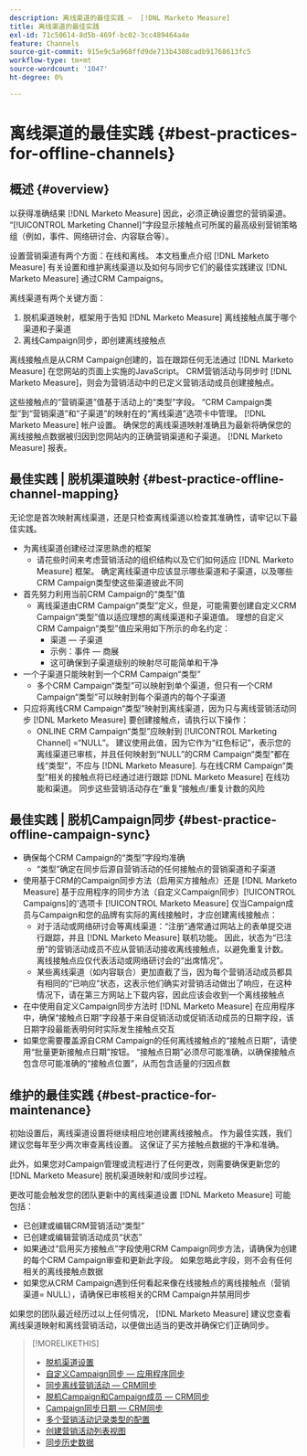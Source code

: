```yaml
---
description: 离线渠道的最佳实践 —  [!DNL Marketo Measure]
title: 离线渠道的最佳实践
exl-id: 71c50614-8d5b-469f-bc02-3cc489464a4e
feature: Channels
source-git-commit: 915e9c5a968ffd9de713b4308cadb91768613fc5
workflow-type: tm+mt
source-wordcount: '1047'
ht-degree: 0%

---
```


# 离线渠道的最佳实践 {#best-practices-for-offline-channels}

## 概述 {#overview}

以获得准确结果 [!DNL Marketo Measure] 因此，必须正确设置您的营销渠道。 “[!UICONTROL Marketing Channel]”字段显示接触点可所属的最高级别营销策略组（例如，事件、网络研讨会、内容联合等）。

设置营销渠道有两个方面：在线和离线。 本文档重点介绍 [!DNL Marketo Measure] 有关设置和维护离线渠道以及如何与同步它们的最佳实践建议 [!DNL Marketo Measure] 通过CRM Campaigns。

离线渠道有两个关键方面：

1. 脱机渠道映射，框架用于告知 [!DNL Marketo Measure] 离线接触点属于哪个渠道和子渠道
1. 离线Campaign同步，即创建离线接触点

离线接触点是从CRM Campaign创建的，旨在跟踪任何无法通过 [!DNL Marketo Measure] 在您网站的页面上实施的JavaScript。 CRM营销活动与同步时 [!DNL Marketo Measure]，则会为营销活动中的已定义营销活动成员创建接触点。

这些接触点的“营销渠道”值基于活动上的“类型”字段。 “CRM Campaign类型”到“营销渠道”和“子渠道”的映射在的“离线渠道”选项卡中管理。 [!DNL Marketo Measure] 帐户设置。 确保您的离线渠道映射准确且为最新将确保您的离线接触点数据被归因到您网站内的正确营销渠道和子渠道。 [!DNL Marketo Measure] 报表。

## 最佳实践 | 脱机渠道映射 {#best-practice-offline-channel-mapping}

无论您是首次映射离线渠道，还是只检查离线渠道以检查其准确性，请牢记以下最佳实践。

* 为离线渠道创建经过深思熟虑的框架
   * 请花些时间来考虑营销活动的组织结构以及它们如何适应 [!DNL Marketo Measure] 框架。 确定离线渠道中应该显示哪些渠道和子渠道，以及哪些CRM Campaign类型使这些渠道彼此不同
* 首先努力利用当前CRM Campaign的“类型”值
   * 离线渠道由CRM Campaign“类型”定义，但是，可能需要创建自定义CRM Campaign“类型”值以适应理想的离线渠道和子渠道值。 理想的自定义CRM Campaign“类型”值应采用如下所示的命名约定：
      * 渠道 — 子渠道
      * 示例：事件 — 商展
      * 这可确保到子渠道级别的映射尽可能简单和干净
* 一个子渠道只能映射到一个CRM Campaign“类型”
   * 多个CRM Campaign“类型”可以映射到单个渠道，但只有一个CRM Campaign“类型”可以映射到每个渠道内的每个子渠道
* 只应将离线CRM Campaign“类型”映射到离线渠道，因为只与离线营销活动同步 [!DNL Marketo Measure] 要创建接触点，请执行以下操作：
   * ONLINE CRM Campaign“类型”应映射到 [!UICONTROL Marketing Channel] =“NULL”。 建议使用此值，因为它作为“红色标记”，表示您的离线渠道已审核，并且任何映射到“NULL”的CRM Campaign“类型”都在线“类型”，不应与 [!DNL Marketo Measure]. 与在线CRM Campaign“类型”相关的接触点将已经通过进行跟踪 [!DNL Marketo Measure] 在线功能和渠道。 同步这些营销活动存在“重复”接触点/重复计数的风险

## 最佳实践 | 脱机Campaign同步 {#best-practice-offline-campaign-sync}

* 确保每个CRM Campaign的“类型”字段均准确
   * “类型”确定在同步后源自营销活动的任何接触点的营销渠道和子渠道
* 使用基于CRM的Campaign同步方法（启用买方接触点）还是 [!DNL Marketo Measure] 基于应用程序的同步方法（自定义Campaign同步）[!UICONTROL Campaigns]的&#39;选项卡 [!UICONTROL Marketo Measure] 仅当Campaign成员与Campaign和您的品牌有实际的离线接触时，才应创建离线接触点：
   * 对于活动或网络研讨会等离线渠道：“注册”通常通过网站上的表单提交进行跟踪，并且 [!DNL Marketo Measure] 联机功能。 因此，状态为“已注册”的营销活动成员不应从营销活动接收离线接触点，以避免重复计数。 离线接触点应仅代表活动或网络研讨会的“出席情况”。
   * 某些离线渠道（如内容联合）更加直截了当，因为每个营销活动成员都具有相同的“已响应”状态，这表示他们确实对营销活动做出了响应，在这种情况下，请在第三方网站上下载内容，因此应该会收到一个离线接触点
* 在中使用自定义Campaign同步方法时 [!DNL Marketo Measure] 在应用程序中，确保“接触点日期”字段基于来自促销活动或促销活动成员的日期字段，该日期字段最能表明何时实际发生接触点交互
* 如果您需要覆盖源自CRM Campaign的任何离线接触点的“接触点日期”，请使用“批量更新接触点日期”按钮。 “接触点日期”必须尽可能准确，以确保接触点包含尽可能准确的“接触点位置”，从而包含适量的归因点数

## 维护的最佳实践 {#best-practice-for-maintenance}

初始设置后，离线渠道设置将继续相应地创建离线接触点。 作为最佳实践，我们建议您每年至少两次审查离线设置。 这保证了买方接触点数据的干净和准确。

此外，如果您对Campaign管理或流程进行了任何更改，则需要确保更新您的 [!DNL Marketo Measure] 脱机渠道映射和/或同步过程。

更改可能会触发您的团队更新中的离线渠道设置 [!DNL Marketo Measure] 可能包括：

* 已创建或编辑CRM营销活动“类型”
* 已创建或编辑营销活动成员“状态”
* 如果通过“启用买方接触点”字段使用CRM Campaign同步方法，请确保为创建的每个CRM Campaign审查和更新此字段。 如果忽略此字段，则不会有任何相关的离线接触点数据
* 如果您从CRM Campaign遇到任何看起来像在线接触点的离线接触点（营销渠道= NULL），请确保已审核相关的CRM Campaign并禁用同步

如果您的团队最近经历过以上任何情况， [!DNL Marketo Measure] 建议您查看离线渠道映射和离线营销活动，以便做出适当的更改并确保它们正确同步。

>[!MORELIKETHIS]
>
>* [脱机渠道设置](/help/channel-tracking-and-setup/offline-channels/offline-custom-channel-setup.md)
>* [自定义Campaign同步 — 应用程序同步](/help/channel-tracking-and-setup/offline-channels/custom-campaign-sync.md)
>* [同步离线营销活动 — CRM同步](/help/channel-tracking-and-setup/offline-channels/legacy-processes/syncing-offline-campaigns.md)
>* [脱机Campaign和Campaign成员 — CRM同步](/help/channel-tracking-and-setup/offline-channels/legacy-processes/campaigns-and-campaign-members.md)
>* [Campaign同步日期 — CRM同步](/help/channel-tracking-and-setup/offline-channels/legacy-processes/campaign-sync-dates.md)
>* [多个营销活动记录类型的配置](/help/channel-tracking-and-setup/offline-channels/configurations-for-multiple-campaign-record-types.md)
>* [创建营销活动列表视图](/help/channel-tracking-and-setup/offline-channels/legacy-processes/creating-a-campaign-list-view-for-salesforce-campaigns.md)
>* [同步历史数据](/help/channel-tracking-and-setup/offline-channels/legacy-processes/syncing-historical-data.md)
